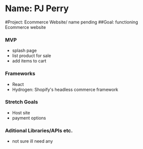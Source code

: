 # Name: PJ Perry 

#Project: Ecommerce Website/ name pending 
##Goal: functioning Ecommerce website 

### MVP
* splash page 
* list product for sale 
* add items to cart 

### Frameworks
* React
* Hydrogen: Shopify's headless commerce framework

### Stretch Goals
* Host site 
* payment options 

### Aditional Libraries/APIs etc.
* not sure ill need any 
